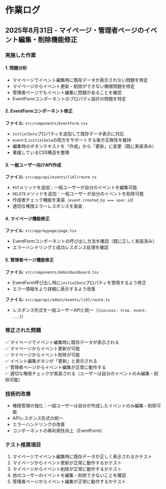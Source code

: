 # 作業ログ

## 2025年8月31日 - マイページ・管理者ページのイベント編集・削除機能修正

### 実施した作業

#### 1. 問題分析
- マイページでイベント編集時に既存データが表示されない問題を特定
- マイページからイベント更新・削除ができない権限問題を特定  
- 管理者ページでもイベント編集に問題があることを確認
- EventFormコンポーネントのプロパティ設計の問題を特定

#### 2. EventFormコンポーネント修正
**ファイル**: `src/components/EventForm.tsx`
- `initialData`プロパティを追加して既存データ表示に対応
- `event`と`initialData`の両方をサポートする後方互換性を維持
- 編集時のボタンテキストを「作成」から「更新」に変更（既に実装済み）
- 重複しているCSS構造を整理

#### 3. 一般ユーザー向けAPI作成
**ファイル**: `src/app/api/events/[id]/route.ts`
- `PUT`メソッドを追加：一般ユーザーが自分のイベントを編集可能
- `DELETE`メソッドを追加：一般ユーザーが自分のイベントを削除可能
- 作成者チェック機能を実装（`event.created_by === user.id`）
- 適切な権限エラーレスポンスを実装

#### 4. マイページ機能修正
**ファイル**: `src/app/mypage/page.tsx`
- EventFormコンポーネントの呼び出し方法を確認（既に正しく実装済み）
- エラーハンドリングと成功レスポンス処理を確認

#### 5. 管理者ページ機能修正
**ファイル**: `src/components/AdminDashboard.tsx`
- EventForm呼び出し時に`initialData`プロパティを使用するよう修正
- エラー情報をより詳細に表示するよう改善

**ファイル**: `src/app/api/admin/events/[id]/route.ts`
- レスポンス形式を一般ユーザーAPIと統一（`{success: true, event: ...}`）

### 修正された問題

✅ マイページでイベント編集時に既存データが表示される  
✅ マイページからイベント更新が可能  
✅ マイページからイベント削除が可能  
✅ イベント編集ボタンが「更新」と表示される  
✅ 管理者ページからイベント編集が正常に動作する  
✅ 適切な権限チェックが実装される（ユーザーは自分のイベントのみ編集・削除可能）

### 技術的改善

- 権限管理の強化：一般ユーザーは自分が作成したイベントのみ編集・削除可能
- APIレスポンス形式の統一
- エラーハンドリングの改善
- コンポーネントの再利用性向上（EventForm）

### テスト推奨項目

1. マイページでイベント編集時に既存データが正しく表示されるかテスト
2. マイページからイベント更新が正常に動作するかテスト  
3. マイページからイベント削除が正常に動作するかテスト
4. 他のユーザーのイベントを編集・削除できないことを確認
5. 管理者ページからイベント編集が正常に動作するかテスト